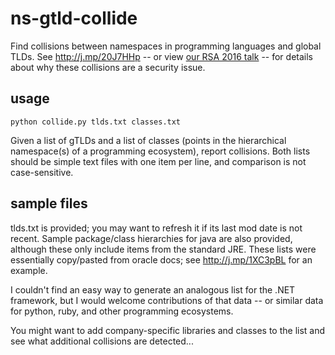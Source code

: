 # ns-gtld-collide
Find collisions between namespaces in programming languages and global TLDs.
See http://j.mp/20J7HHp -- or view [our RSA 2016 talk](http://j.mp/1Qp32ei) --
for details about why these collisions are a security issue.

## usage
```
python collide.py tlds.txt classes.txt
```
  Given a list of gTLDs and a list of classes (points in the hierarchical
  namespace(s) of a programming ecosystem), report collisions. Both lists
  should be simple text files with one item per line, and comparison is not
  case-sensitive.
  
## sample files
tlds.txt is provided; you may want to refresh it if its last mod date is not recent.
Sample package/class hierarchies for java are also provided, although these only
include items from the standard JRE. These lists were essentially copy/pasted from
oracle docs; see http://j.mp/1XC3pBL for an example.

I couldn't find an easy way to generate an analogous list for the .NET framework,
but I would welcome contributions of that data -- or similar data for python,
ruby, and other programming ecosystems.

You might want to add company-specific libraries and classes to the list and see
what additional collisions are detected...
